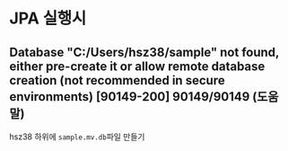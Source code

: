# JPA 실행시
## Database "C:/Users/hsz38/sample" not found, either pre-create it or allow remote database creation (not recommended in secure environments) [90149-200] 90149/90149 (도움말)
hsz38 하위에 `sample.mv.db`파일 만들기
